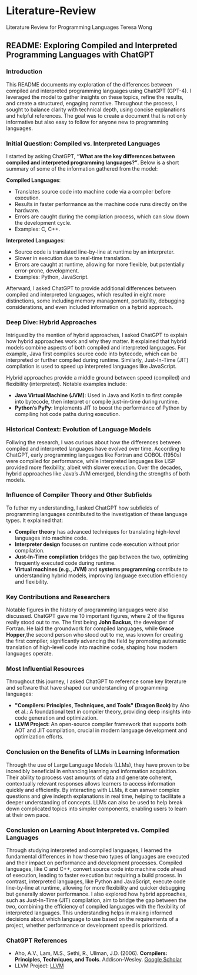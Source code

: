 # Literature-Review
Literature Review for Programming Languages
Teresa Wong

## README: Exploring Compiled and Interpreted Programming Languages with ChatGPT

### Introduction
This README documents my exploration of the differences between compiled and interpreted programming languages using ChatGPT (GPT-4). I leveraged the model to gather insights on these topics, refine the results, and create a structured, engaging narrative. Throughout the process, I sought to balance clarity with technical depth, using concise explanations and helpful references. The goal was to create a document that is not only informative but also easy to follow for anyone new to programming languages.

### Initial Question: Compiled vs. Interpreted Languages
I started by asking ChatGPT, **“What are the key differences between compiled and interpreted programming languages?”**. Below is a short summary of some of the information gathered from the model:

**Compiled Languages**:
- Translates source code into machine code via a compiler before execution.
- Results in faster performance as the machine code runs directly on the hardware.
- Errors are caught during the compilation process, which can slow down the development cycle.
- Examples: C, C++.

**Interpreted Languages**:
- Source code is translated line-by-line at runtime by an interpreter.
- Slower in execution due to real-time translation.
- Errors are caught at runtime, allowing for more flexible, but potentially error-prone, development.
- Examples: Python, JavaScript.

Afterward, I asked ChatGPT to provide additional differences between compiled and interpreted languages, which resulted in eight more distinctions, some including memory management, portability, debugging considerations, and even included information on a hybrid approach.

### Deep Dive: Hybrid Approaches
Intrigued by the mention of hybrid approaches, I asked ChatGPT to explain how hybrid approaches work and why they matter. It explained that hybrid models combine aspects of both compiled and interpreted languages. For example, Java first compiles source code into bytecode, which can be interpreted or further compiled during runtime. Similarly, Just-In-Time (JIT) compilation is used to speed up interpreted languages like JavaScript.

Hybrid approaches provide a middle ground between speed (compiled) and flexibility (interpreted). Notable examples include:
- **Java Virtual Machine (JVM)**: Used in Java and Kotlin to first compile into bytecode, then interpret or compile just-in-time during runtime.
- **Python’s PyPy**: Implements JIT to boost the performance of Python by compiling hot code paths during execution.

### Historical Context: Evolution of Language Models
Follwing the research, I was curious about how the differences between compiled and interpreted languages have evolved over time. According to ChatGPT, early programming languages like Fortran and COBOL (1950s) were compiled for performance, while interpreted languages like LISP provided more flexibility, albeit with slower execution. Over the decades, hybrid approaches like Java’s JVM emerged, blending the strengths of both models.

### Influence of Compiler Theory and Other Subfields
To futher my understanding, I asked ChatGPT how subfields of programming languages contributed to the investigation of these language types. It explained that:
- **Compiler theory** has advanced techniques for translating high-level languages into machine code.
- **Interpreter design** focuses on runtime code execution without prior compilation.
- **Just-In-Time compilation** bridges the gap between the two, optimizing frequently executed code during runtime.
- **Virtual machines (e.g., JVM)** and **systems programming** contribute to understanding hybrid models, improving language execution efficiency and flexibility.

### Key Contributions and Researchers
Notable figures in the history of programming languages were also discussed. ChatGPT gave me 10 important figures, where 2 of the figures really stood out to me. The first being **John Backus**, the developer of Fortran. He laid the groundwork for compiled languages, while **Grace Hopper**,the second person who stood out to me, was known for creating the first compiler, significantly advancing the field by promoting automatic translation of high-level code into machine code, shaping how modern languages operate.

### Most Influential Resources
Throughout this journey, I asked ChatGPT to reference some key literature and software that have shaped our understanding of programming languages:

- **"Compilers: Principles, Techniques, and Tools" (Dragon Book)** by Aho et al.: A foundational text in compiler theory, providing deep insights into code generation and optimization.
- **LLVM Project**: An open-source compiler framework that supports both AOT and JIT compilation, crucial in modern language development and optimization efforts.

### Conclusion on the Benefits of LLMs in Learning Information
Through the use of Large Language Models (LLMs), they have proven to be incredibly beneficial in enhancing learning and information acquisition. Their ability to process vast amounts of data and generate coherent, contextually relevant responses allows learners to access information quickly and efficiently. By interacting with LLMs, it can asnwer complex questions and give indepth explanations in real time, helping to facilitate a deeper understanding of concepts. LLMs can also be used to help break down complicated topics into simpler components, enabling users to learn at their own pace. 

### Conclusion on Learning About Interpreted vs. Compiled Languages
Through studying interpreted and compiled languages, I learned the fundamental differences in how these two types of languages are executed and their impact on performance and development processes. Compiled languages, like C and C++, convert source code into machine code ahead of execution, leading to faster execution but requiring a build process. In contrast, interpreted languages, like Python and JavaScript, execute code line-by-line at runtime, allowing for more flexibility and quicker debugging but generally slower performance. I also explored how hybrid approaches, such as Just-In-Time (JIT) compilation, aim to bridge the gap between the two, combining the efficiency of compiled languages with the flexibility of interpreted languages. This understanding helps in making informed decisions about which language to use based on the requirements of a project, whether performance or development speed is prioritized.

### ChatGPT References
- Aho, A.V., Lam, M.S., Sethi, R., Ullman, J.D. (2006). **Compilers: Principles, Techniques, and Tools**. Addison-Wesley. [Google Scholar](https://scholar.google.com)
- LLVM Project: [LLVM](https://llvm.org/)
